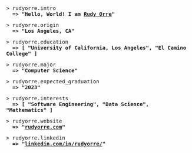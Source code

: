 <samp>> rudyorre.intro </samp> <br>
<samp><b>&nbsp; => "Hello, World! I am <a rel="nofollow noopener noreferrer" target="_blank" href="https://rudyorre.com">Rudy Orre</a>"</b></samp> <br>

<samp>> rudyorre.origin </samp> <br>
<samp><b>&nbsp; => "Los Angeles, CA"</b></samp> <br>

<samp>> rudyorre.education </samp> <br>
<samp><b>&nbsp; => [ "University of California, Los Angeles", "El Camino College" ]</b></samp> <br>

<samp>> rudyorre.major </samp> <br>
<samp><b>&nbsp; => "Computer Science"</b></samp> <br>

<samp>> rudyorre.expected_graduation </samp> <br>
<samp><b>&nbsp; => "2023"</b></samp> <br>

<samp>> rudyorre.interests </samp> <br>
<samp><b>&nbsp; => [ "Software Engineering", "Data Science", "Mathematics" ]</b></samp> <br>

<samp>> rudyorre.website </samp> <br>
<samp><b>&nbsp; => "<a rel="nofollow noopener noreferrer" target="_blank" href="https://rudyorre.com">rudyorre.com</a>"</b></samp> <br>

<samp>> rudyorre.linkedin </samp> <br>
<samp><b>&nbsp; => "<a rel="nofollow noopener noreferrer" target="_blank" href="https://www.linkedin.com/in/rudyorre/">linkedin.com/in/rudyorre/</a>"</b></samp> <br>
